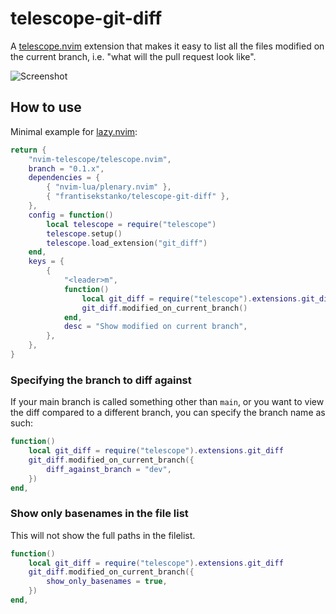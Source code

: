 # telescope-git-diff

A [telescope.nvim](https://github.com/nvim-telescope/telescope.nvim)
extension that makes it easy to list all the files modified on the current
branch, i.e. "what will the pull request look like".

![Screenshot](https://i.imgur.com/Lu2G618.png)

## How to use

Minimal example for [lazy.nvim](https://github.com/folke/lazy.nvim):

```lua
return {
    "nvim-telescope/telescope.nvim",
    branch = "0.1.x",
    dependencies = {
        { "nvim-lua/plenary.nvim" },
        { "frantisekstanko/telescope-git-diff" },
    },
    config = function()
        local telescope = require("telescope")
        telescope.setup()
        telescope.load_extension("git_diff")
    end,
    keys = {
        {
            "<leader>m",
            function()
                local git_diff = require("telescope").extensions.git_diff
                git_diff.modified_on_current_branch()
            end,
            desc = "Show modified on current branch",
        },
    },
}
```

### Specifying the branch to diff against

If your main branch is called something other than `main`, or you want to view
the diff compared to a different branch, you can specify the branch name as
such:

```lua
function()
    local git_diff = require("telescope").extensions.git_diff
    git_diff.modified_on_current_branch({
        diff_against_branch = "dev",
    })
end,
```

### Show only basenames in the file list

This will not show the full paths in the filelist.

```lua
function()
    local git_diff = require("telescope").extensions.git_diff
    git_diff.modified_on_current_branch({
        show_only_basenames = true,
    })
end,
```

